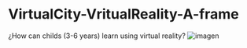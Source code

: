 # VirtualCity-VritualReality-A-frame
¿How can childs (3-6 years) learn using virtual reality?
![imagen](https://user-images.githubusercontent.com/44687875/211847373-94d121bd-fcad-4d37-a48d-d01c56322e6c.png)
